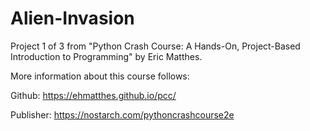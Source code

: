 # Alien-Invasion
Project 1 of 3 from "Python Crash Course: A Hands-On, Project-Based Introduction to Programming" by Eric Matthes.

More information about this course follows:

Github: https://ehmatthes.github.io/pcc/

Publisher: https://nostarch.com/pythoncrashcourse2e
